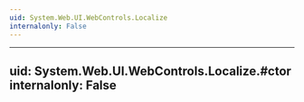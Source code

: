 ```yaml
---
uid: System.Web.UI.WebControls.Localize
internalonly: False
---
```


---
uid: System.Web.UI.WebControls.Localize.#ctor
internalonly: False
---
